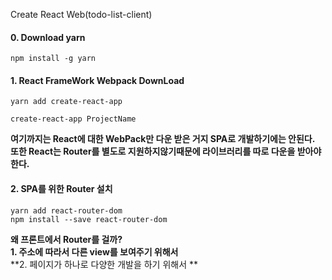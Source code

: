 Create React Web(todo-list-client)

#### 0. Download yarn
```npm
npm install -g yarn
```

#### 1. React FrameWork Webpack DownLoad
```npm
yarn add create-react-app

create-react-app ProjectName
```

**여기까지는 React에 대한 WebPack만 다운 받은 거지 SPA로 개발하기에는 안된다.**
**또한 React는 Router를 별도로 지원하지않기때문에 라이브러리를 따로 다운을 받아야한다.**

#### 2. SPA를 위한 Router 설치
```npm
yarn add react-router-dom
npm install --save react-router-dom
```



**왜 프론트에서 Router를 걸까?** <br>
**1. 주소에 따라서 다른 view를 보여주기 위해서**  <br>
**2. 페이지가 하나로 다양한 개발을 하기 위해서 **
